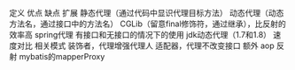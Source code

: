 定义
优点
缺点
扩展
    静态代理（通过代码中显识代理目标方法）
    动态代理（动态方法名，通过接口中的方法名）
    CGLib（留意final修饰符，通过继承），比反射的效率高
    spring代理 有接口和无接口的情况下的使用
    jdk动态代理（1.7和1.8）
        速度对比
相关模式
    装饰者，代理增强代理人
    适配器，代理不改变接口
额外
    aop
    反射
    mybatis的mapperProxy
    